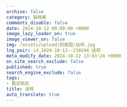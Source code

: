 ```yaml
---
archive: false
category: 猫档案
comments_disable: false
date: 2024-10-12 00:00:00 +0000
image_lazy_loader_on: true
image_viewer_on: false
img: /assets/upload/封面图/话唠.jpg
lng_pair: id_2024-10-12--210244_话唠
meta_modify_date: 2024-10-12 13:03:24 +0000
on_site_search_exclude: false
published: true
search_engine_exclude: false
tags:
- 嘉定校区
title: 话唠
auto_translate: true
---
```

